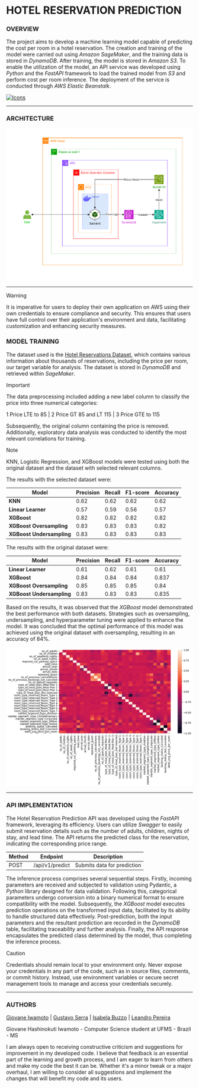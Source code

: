 # HOTEL RESERVATION PREDICTION

### **OVERVIEW**

The project aims to develop a machine learning model capable of predicting the cost per room in a hotel reservation. The creation and training of the model were carried out using _Amazon SageMaker_, and the training data is stored in _DynamoDB_. After training, the model is stored in _Amazon S3_. To enable the utilization of the model, an API service was developed using _Python_ and the _FastAPI_ framework to load the trained model from _S3_ and perform cost per room inference. The deployment of the service is conducted through _AWS Elastic Beanstalk_.

[![Icons](https://skillicons.dev/icons?i=aws,py,dynamodb,docker,fastapi,postman&theme=dark)](https://skillicons.dev)

---

### **ARCHITECTURE**

![alt text](docs/architecture.png)

---

> [!WARNING]
> It is imperative for users to deploy their own application on AWS using their own credentials to ensure compliance and security. This ensures that users have full control over their application's environment and data, facilitating customization and enhancing security measures.

### **MODEL TRAINING**

The dataset used is the [Hotel Reservations Dataset](https://www.kaggle.com/datasets/ahsan81/hotel-reservations-classification-dataset), which contains various information about thousands of reservations, including the price per room, our target variable for analysis. The dataset is stored in _DynamoDB_ and retrieved within _SageMaker_.

> [!IMPORTANT]
> The data preprocessing included adding a new label column to classify the price into three numerical categories:
>
> $1$ Price LTE to $85$ | $2$ Price GT $85$ and LT $115$ | $3$ Price GTE to $115$

Subsequently, the original column containing the price is removed. Additionally, exploratory data analysis was conducted to identify the most relevant correlations for training.

> [!NOTE]
> KNN, Logistic Regression, and XGBoost models were tested using both the original dataset and the dataset with selected relevant columns.

The results with the selected dataset were:

| Model                     | Precision | Recall | F1-score | Accuracy |
| ------------------------- | --------- | ------ | -------- | -------- |
| **KNN**                   | $0.62$    | $0.62$ | $0.62$   | $0.62$   |
| **Linear Learner**        | $0.57$    | $0.59$ | $0.56$   | $0.57$   |
| **XGBoost**               | $0.82$    | $0.82$ | $0.82$   | $0.82$   |
| **XGBoost Oversampling**  | $0.83$    | $0.83$ | $0.83$   | $0.82$   |
| **XGBoost Undersampling** | $0.83$    | $0.83$ | $0.83$   | $0.83$   |

The results with the original dataset were:

| Model                     | Precision | Recall | F1-score | Accuracy |
| ------------------------- | --------- | ------ | -------- | -------- |
| **Linear Learner**        | $0.61$    | $0.62$ | $0.61$   | $0.61$   |
| **XGBoost**               | $0.84$    | $0.84$ | $0.84$   | $0.837$  |
| **XGBoost Oversampling**  | $0.85$    | $0.85$ | $0.85$   | $0.84$   |
| **XGBoost Undersampling** | $0.83$    | $0.83$ | $0.83$   | $0.835$  |

Based on the results, it was observed that the _XGBoost_ model demonstrated the best performance with both datasets. Strategies such as oversampling, undersampling, and hyperparameter tuning were applied to enhance the model. It was concluded that the optimal performance of this model was achieved using the original dataset with oversampling, resulting in an accuracy of $84$%.

![alt text](/docs/heatmap.png)

---

### **API IMPLEMENTATION**

The Hotel Reservation Prediction API was developed using the _FastAPI_ framework, leveraging its efficiency. Users can utilize _Swagger_ to easily submit reservation details such as the number of adults, children, nights of stay, and lead time. The API returns the predicted class for the reservation, indicating the corresponding price range.

| Method | Endpoint        | Description                 |
| ------ | --------------- | --------------------------- |
| POST   | /api/v1/predict | Submits data for prediction |

The inference process comprises several sequential steps. Firstly, incoming parameters are received and subjected to validation using Pydantic, a _Python_ library designed for data validation. Following this, categorical parameters undergo conversion into a binary numerical format to ensure compatibility with the model. Subsequently, the _XGBoost_ model executes prediction operations on the transformed input data, facilitated by its ability to handle structured data effectively. Post-prediction, both the input parameters and the resultant prediction are recorded in the _DynamoDB_ table, facilitating traceability and further analysis. Finally, the API response encapsulates the predicted class determined by the model, thus completing the inference process.

> [!CAUTION]
> Credentials should remain local to your environment only. Never expose your credentials in any part of the code, such as in source files, comments, or commit history. Instead, use environment variables or secure secret management tools to manage and access your credentials securely.

---

### **AUTHORS**

[Giovane Iwamoto](https://github.com/GiovaneIwamoto) | [Gustavo Serra](https://github.com/GustavoSVasconcelos) | [Isabela Buzzo](https://github.com/isabelabuzzo) | [Leandro Pereira](https://github.com/leojgpereira)

Giovane Hashinokuti Iwamoto - Computer Science student at UFMS - Brazil - MS

I am always open to receiving constructive criticism and suggestions for improvement in my developed code. I believe that feedback is an essential part of the learning and growth process, and I am eager to learn from others and make my code the best it can be. Whether it's a minor tweak or a major overhaul, I am willing to consider all suggestions and implement the changes that will benefit my code and its users.

